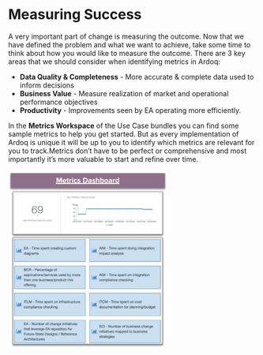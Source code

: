 # Measuring Success
A very important part of change is measuring the outcome. Now that we have defined the problem and what we want to achieve, take some time to think about how you would like to measure the outcome. There are 3 key areas that we should consider when identifying metrics in Ardoq:

- **Data Quality & Completeness** - More accurate & complete data used to inform decisions
- **Business Value** - Measure realization of market and operational performance objectives
- **Productivity** - Improvements seen by EA operating more efficiently.

In the **Metrics Workspace** of the Use Case bundles you can find some sample metrics to help you get started. But as every implementation of Ardoq is unique it will be up to you to identify which metrics are relevant for you to track.Metrics don’t have to be perfect or comprehensive and most importantly it’s more valuable to start and refine over time.

![](Journal/Jeff/01%20Business%20stuff/Jeff's%20Learnings/docs/1.%20Ardoq%20Digital%20Transformation%20Journey/4.%20Business%20Capability%20Realization/Attachments/Pasted%20image%2020231003165045.png)